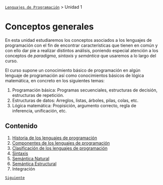 [`Lenguajes de Programación`](../README.md) > Unidad 1

# Conceptos generales

En esta unidad estudiaremos los conceptos asociados a los lenguajes de programación con el fin de encontrar características que tienen en común y con ello dar pie a realizar distintos análisis, poniendo especial atención a los conceptos de *paradigma*, *sintaxis* y *semántica* que usaremos a lo largo del curso.

El curso supone un conocimiento básico de programación en algún lenguaje de programación así como conocimientos básicos de lógica matemática, en concreto en los siguientes temas:

1. Programación básica: Programas secuenciales, estructuras de decisión, estructuras de repetición.
1. Estructuras de datos: Arreglos, listas, árboles, pilas, colas, etc.
1. Lógica matemática: Propisición, argumento correcto, regla de inferencia, unificación, etc.

## Contenido 

1. [Historia de los lenguajes de programación](tema01/README.md) 
2. [Componentes de los lenguajes de programación](tema02/README.md)
3. [Clasificación de los lenguajes de programación](tema03/README.md)
4. [Sintaxis](tema04/README.md)
5. [Semántica Natural](tema05/README.md)
6. [Semántica Estructural](tema06/README.md)
7. Integración

[`Siguiente`](tema01/README.md)


